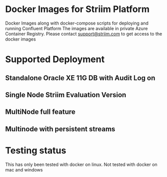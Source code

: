 Docker Images for Striim Platform
=====

Docker Images along with docker-compose scripts for deploying and running Confluent Platform
The images are available in private Azure Container Registry. Please contact support@striim.com
to get access to the docker images

# Supported Deployment 
## Standalone Oracle XE 11G DB with Audit Log on
## Single Node Striim Evaluation Version 
## MultiNode full feature 
## Multinode with persistent streams

# Testing status
This has only been tested with docker on linux.
Not tested with docker on mac and windows

